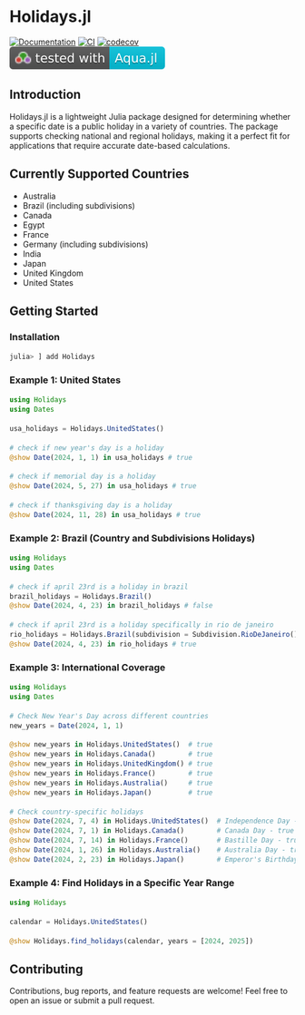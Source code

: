 # Holidays.jl

[![Documentation](https://img.shields.io/badge/docs-dev-blue.svg)](https://raphasampaio.github.io/Holidays.jl/dev)
[![CI](https://github.com/raphasampaio/Holidays.jl/actions/workflows/CI.yml/badge.svg)](https://github.com/raphasampaio/Holidays.jl/actions/workflows/CI.yml)
[![codecov](https://codecov.io/gh/raphasampaio/Holidays.jl/graph/badge.svg?token=bM7aXQsSOZ)](https://codecov.io/gh/raphasampaio/Holidays.jl)
[![Aqua](https://raw.githubusercontent.com/JuliaTesting/Aqua.jl/master/badge.svg)](https://github.com/JuliaTesting/Aqua.jl)

## Introduction

Holidays.jl is a lightweight Julia package designed for determining whether a specific date is a public holiday in a variety of countries. The package supports checking national and regional holidays, making it a perfect fit for applications that require accurate date-based calculations.

## Currently Supported Countries

- Australia
- Brazil (including subdivisions)
- Canada
- Egypt
- France
- Germany (including subdivisions)
- India
- Japan
- United Kingdom
- United States

## Getting Started

### Installation

```julia
julia> ] add Holidays
```

### Example 1: United States

```julia
using Holidays
using Dates

usa_holidays = Holidays.UnitedStates()

# check if new year's day is a holiday
@show Date(2024, 1, 1) in usa_holidays # true

# check if memorial day is a holiday
@show Date(2024, 5, 27) in usa_holidays # true

# check if thanksgiving day is a holiday
@show Date(2024, 11, 28) in usa_holidays # true
```

### Example 2: Brazil (Country and Subdivisions Holidays)

```julia
using Holidays
using Dates

# check if april 23rd is a holiday in brazil
brazil_holidays = Holidays.Brazil()
@show Date(2024, 4, 23) in brazil_holidays # false

# check if april 23rd is a holiday specifically in rio de janeiro
rio_holidays = Holidays.Brazil(subdivision = Subdivision.RioDeJaneiro())
@show Date(2024, 4, 23) in rio_holidays # true
```

### Example 3: International Coverage

```julia
using Holidays
using Dates

# Check New Year's Day across different countries
new_years = Date(2024, 1, 1)

@show new_years in Holidays.UnitedStates()  # true
@show new_years in Holidays.Canada()        # true
@show new_years in Holidays.UnitedKingdom() # true
@show new_years in Holidays.France()        # true
@show new_years in Holidays.Australia()     # true
@show new_years in Holidays.Japan()         # true

# Check country-specific holidays
@show Date(2024, 7, 4) in Holidays.UnitedStates()  # Independence Day - true
@show Date(2024, 7, 1) in Holidays.Canada()        # Canada Day - true
@show Date(2024, 7, 14) in Holidays.France()       # Bastille Day - true
@show Date(2024, 1, 26) in Holidays.Australia()    # Australia Day - true
@show Date(2024, 2, 23) in Holidays.Japan()        # Emperor's Birthday - true
```

### Example 4: Find Holidays in a Specific Year Range

```julia
using Holidays

calendar = Holidays.UnitedStates()

@show Holidays.find_holidays(calendar, years = [2024, 2025])
```

## Contributing

Contributions, bug reports, and feature requests are welcome! Feel free to open an issue or submit a pull request.